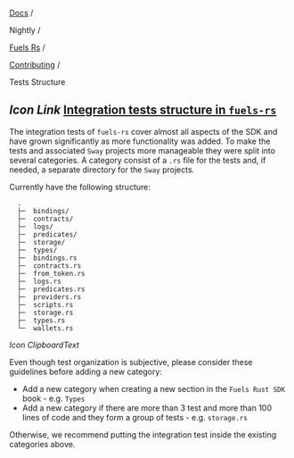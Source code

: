 [Docs](https://docs.fuel.network/) /

Nightly  /

[Fuels Rs](https://docs.fuel.network/docs/nightly/fuels-rs/) /

[Contributing](https://docs.fuel.network/docs/nightly/fuels-rs/contributing/) /

Tests Structure

## _Icon Link_ [Integration tests structure in `fuels-rs`](https://docs.fuel.network/docs/nightly/fuels-rs/contributing/tests-structure/\#integration-tests-structure-in-fuels-rs)

The integration tests of `fuels-rs` cover almost all aspects of the SDK and have grown significantly as more functionality was added. To make the tests and associated `Sway` projects more manageable they were split into several categories. A category consist of a `.rs` file for the tests and, if needed, a separate directory for the `Sway` projects.

Currently have the following structure:

```fuel_Box fuel_Box-idXKMmm-css
  .
  ├─  bindings/
  ├─  contracts/
  ├─  logs/
  ├─  predicates/
  ├─  storage/
  ├─  types/
  ├─  bindings.rs
  ├─  contracts.rs
  ├─  from_token.rs
  ├─  logs.rs
  ├─  predicates.rs
  ├─  providers.rs
  ├─  scripts.rs
  ├─  storage.rs
  ├─  types.rs
  └─  wallets.rs
```

_Icon ClipboardText_

Even though test organization is subjective, please consider these guidelines before adding a new category:

- Add a new category when creating a new section in the `Fuels Rust SDK` book - e.g. `Types`
- Add a new category if there are more than 3 test and more than 100 lines of code and they form a group of tests - e.g. `storage.rs`

Otherwise, we recommend putting the integration test inside the existing categories above.